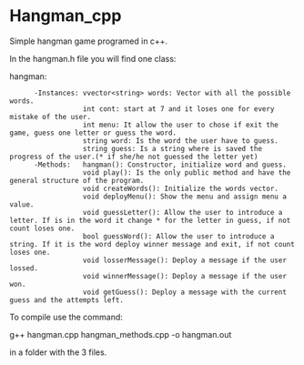 # Hangman_cpp
Simple hangman game programed in c++.

In the hangman.h file you will find one class:
                      
  hangman:      
  
          -Instances: vvector<string> words: Vector with all the possible words.
                      int cont: start at 7 and it loses one for every mistake of the user.
                      int menu: It allow the user to chose if exit the game, guess one letter or guess the word.
                      string word: Is the word the user have to guess.
                      string guess: Is a string where is saved the progress of the user.(* if she/he not guessed the letter yet)
          -Methods:   hangman(): Constructor, initialize word and guess.
                      void play(): Is the only public method and have the general structure of the program.
                      void createWords(): Initialize the words vector.
                      void deployMenu(): Show the menu and assign menu a value.
                      void guessLetter(): Allow the user to introduce a letter. If is in the word it change * for the letter in guess, if not count loses one.
                      bool guessWord(): Allow the user to introduce a string. If it is the word deploy winner message and exit, if not count loses one.
                      void losserMessage(): Deploy a message if the user lossed.
                      void winnerMessage(): Deploy a message if the user won.
                      void getGuess(): Deploy a message with the current guess and the attempts left.
                      
                      
To compile use the command:

g++ hangman.cpp hangman_methods.cpp -o hangman.out

in a folder with the 3 files.

